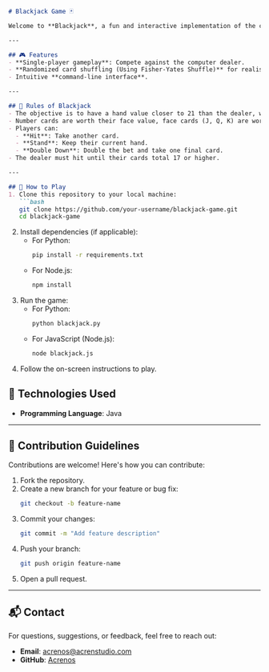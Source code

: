 ```markdown
# Blackjack Game 🃏

Welcome to **Blackjack**, a fun and interactive implementation of the classic casino card game! Test your skills against the dealer and try your luck to hit 21.

---

## 🎮 Features
- **Single-player gameplay**: Compete against the computer dealer.
- **Randomized card shuffling (Using Fisher-Yates Shuffle)** for realistic play.
- Intuitive **command-line interface**.

---

## 📜 Rules of Blackjack
- The objective is to have a hand value closer to 21 than the dealer, without exceeding 21.
- Number cards are worth their face value, face cards (J, Q, K) are worth 10, and Aces can count as 1 or 11.
- Players can:
  - **Hit**: Take another card.
  - **Stand**: Keep their current hand.
  - **Double Down**: Double the bet and take one final card.
- The dealer must hit until their cards total 17 or higher.

---

## 🚀 How to Play
1. Clone this repository to your local machine:
   ```bash
   git clone https://github.com/your-username/blackjack-game.git
   cd blackjack-game
   ```
2. Install dependencies (if applicable):
   - For Python:
     ```bash
     pip install -r requirements.txt
     ```
   - For Node.js:
     ```bash
     npm install
     ```
3. Run the game:
   - For Python:
     ```bash
     python blackjack.py
     ```
   - For JavaScript (Node.js):
     ```bash
     node blackjack.js
     ```
4. Follow the on-screen instructions to play.

## 🔧 Technologies Used
- **Programming Language**: Java

---

## 🤝 Contribution Guidelines
Contributions are welcome! Here's how you can contribute:
1. Fork the repository.
2. Create a new branch for your feature or bug fix:
   ```bash
   git checkout -b feature-name
   ```
3. Commit your changes:
   ```bash
   git commit -m "Add feature description"
   ```
4. Push your branch:
   ```bash
   git push origin feature-name
   ```
5. Open a pull request.

---

## 📬 Contact
For questions, suggestions, or feedback, feel free to reach out:
- **Email**: acrenos@acrenstudio.com
- **GitHub**: [Acrenos](https://github.com/Acrenos)
